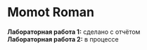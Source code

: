 # Momot Roman
<strong>Лабораторная работа 1:</strong> сделано с отчётом<br>
<strong>Лабораторная работа 2:</strong> в процессе
